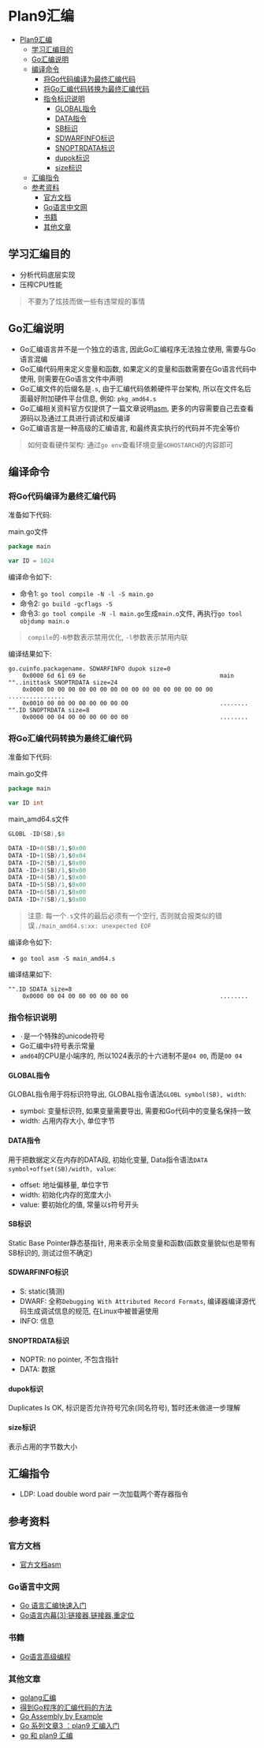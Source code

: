 # Plan9汇编

<!-- @import "[TOC]" {cmd="toc" depthFrom=1 depthTo=6 orderedList=false} -->

<!-- code_chunk_output -->

- [Plan9汇编](#plan9汇编)
  - [学习汇编目的](#学习汇编目的)
  - [Go汇编说明](#go汇编说明)
  - [编译命令](#编译命令)
    - [将Go代码编译为最终汇编代码](#将go代码编译为最终汇编代码)
    - [将Go汇编代码转换为最终汇编代码](#将go汇编代码转换为最终汇编代码)
    - [指令标识说明](#指令标识说明)
      - [GLOBAL指令](#global指令)
      - [DATA指令](#data指令)
      - [SB标识](#sb标识)
      - [SDWARFINFO标识](#sdwarfinfo标识)
      - [SNOPTRDATA标识](#snoptrdata标识)
      - [dupok标识](#dupok标识)
      - [size标识](#size标识)
  - [汇编指令](#汇编指令)
  - [参考资料](#参考资料)
    - [官方文档](#官方文档)
    - [Go语言中文网](#go语言中文网)
    - [书籍](#书籍)
    - [其他文章](#其他文章)

<!-- /code_chunk_output -->

## 学习汇编目的

- 分析代码底层实现
- 压榨CPU性能

> 不要为了炫技而做一些有违常规的事情

## Go汇编说明

- Go汇编语言并不是一个独立的语言, 因此Go汇编程序无法独立使用, 需要与Go语言混编
- Go汇编代码用来定义变量和函数, 如果定义的变量和函数需要在Go语言代码中使用, 则需要在Go语言文件中声明
- Go汇编文件的后缀名是`.s`, 由于汇编代码依赖硬件平台架构, 所以在文件名后面最好附加硬件平台信息, 例如: `pkg_amd64.s`
- Go汇编相关资料官方仅提供了一篇文章说明[asm](https://golang.org/doc/asm), 更多的内容需要自己去查看源码以及通过工具进行调试和反编译
- Go汇编语言是一种高级的汇编语言, 和最终真实执行的代码并不完全等价

> 如何查看硬件架构: 通过`go env`查看环境变量`GOHOSTARCH`的内容即可

## 编译命令

### 将Go代码编译为最终汇编代码

准备如下代码: 

main.go文件

```go
package main

var ID = 1024
```

编译命令如下: 

- 命令1: `go tool compile -N -l -S main.go`
- 命令2: `go build -gcflags -S`
- 命令3: `go tool compile -N -l main.go`生成`main.o`文件, 再执行`go tool objdump main.o`

> `compile`的`-N`参数表示禁用优化, `-l`参数表示禁用内联

编译结果如下:
 
```
go.cuinfo.packagename. SDWARFINFO dupok size=0
	0x0000 6d 61 69 6e                                      main
""..inittask SNOPTRDATA size=24
	0x0000 00 00 00 00 00 00 00 00 00 00 00 00 00 00 00 00  ................
	0x0010 00 00 00 00 00 00 00 00                          ........
"".ID SNOPTRDATA size=8
	0x0000 00 04 00 00 00 00 00 00                          ........
```

### 将Go汇编代码转换为最终汇编代码

准备如下代码: 

main.go文件

```go
package main

var ID int
```

main_amd64.s文件

```go
GLOBL ·ID(SB),$8

DATA ·ID+0(SB)/1,$0x00
DATA ·ID+1(SB)/1,$0x04
DATA ·ID+2(SB)/1,$0x00
DATA ·ID+3(SB)/1,$0x00
DATA ·ID+4(SB)/1,$0x00
DATA ·ID+5(SB)/1,$0x00
DATA ·ID+6(SB)/1,$0x00
DATA ·ID+7(SB)/1,$0x00

```

> 注意: 每一个`.s`文件的最后必须有一个空行, 否则就会报类似的错误`./main_amd64.s:xx: unexpected EOF`

编译命令如下: 

- `go tool asm -S main_amd64.s`

编译结果如下: 

```
"".ID SDATA size=8
	0x0000 00 04 00 00 00 00 00 00                          ........
```

### 指令标识说明

- `·`是一个特殊的unicode符号
- Go汇编中`$`符号表示常量
- `amd64`的CPU是小端序的, 所以1024表示的十六进制不是`04 00`, 而是`00 04`

#### GLOBAL指令

GLOBAL指令用于将标识符导出, GLOBAL指令语法`GLOBL symbol(SB), width`:

- symbol: 变量标识符, 如果变量需要导出, 需要和Go代码中的变量名保持一致
- width: 占用内存大小, 单位字节

#### DATA指令

用于把数据定义在内存的DATA段, 初始化变量, Data指令语法`DATA symbol+offset(SB)/width, value`:

- offset: 地址偏移量, 单位字节
- width: 初始化内存的宽度大小
- value: 要初始化的值, 常量以`$`符号开头

#### SB标识

Static Base Pointer静态基指针, 用来表示全局变量和函数(函数变量貌似也是带有SB标识的, 测试过但不确定)

#### SDWARFINFO标识

- S: static(猜测)
- DWARF: 全称`Debugging With Attributed Record Formats`, 编译器编译源代码生成调试信息的规范, 在Linux中被普遍使用
- INFO: 信息

#### SNOPTRDATA标识 

- NOPTR: no pointer, 不包含指针
- DATA: 数据

#### dupok标识

Duplicates Is OK, 标识是否允许符号冗余(同名符号), 暂时还未做进一步理解

#### size标识

表示占用的字节数大小

## 汇编指令

- LDP: Load double word pair 一次加载两个寄存器指令

## 参考资料

### 官方文档
- [官方文档asm](https://golang.org/doc/asm)

### Go语言中文网
- [Go 语言汇编快速入门](https://studygolang.com/articles/12828)
- [Go语言内幕(3):链接器,链接器,重定位](https://studygolang.com/articles/7208)

### 书籍
- [Go语言高级编程](http://books.studygolang.com/advanced-go-programming-book/)

### 其他文章
- [golang汇编](https://lrita.github.io/2017/12/12/golang-asm/)
- [得到Go程序的汇编代码的方法](https://colobu.com/2018/12/29/get-assembly-output-for-go-programs/)
- [Go Assembly by Example](https://www.davidwong.fr/goasm/)
- [Go 系列文章3 ：plan9 汇编入门](https://xargin.com/plan9-assembly/)
- [go 和 plan9 汇编](https://xargin.com/go-and-plan9-asm/)
